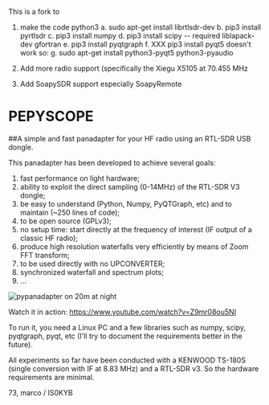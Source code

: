 This is a fork to
1. make the code python3 
   a. sudo apt-get install librtlsdr-dev
   b. pip3 install pyrtlsdr
   c. pip3 install numpy
   d. pip3 install scipy -- required liblapack-dev gfortran 
   e. pip3 install pyqtgraph
   f. XXX pip3 install pyqt5 doesn't work so:
   g. sudo apt-get install python3-pyqt5 python3-pyaudio
   
   
   
   
2. Add more radio support (specifically the Xiegu X5105 at 70.455 MHz
3. Add SoapySDR support especially SoapyRemote

# PEPYSCOPE
##A simple and fast panadapter for your HF radio using an RTL-SDR USB dongle.

This panadapter has been developed to achieve several goals:
1. fast performance on light hardware;
2. ability to exploit the direct sampling (0-14MHz) of the RTL-SDR V3 dongle;
3. be easy to understand (Python, Numpy, PyQTGraph, etc) and to maintain (~250 lines of code);
4. to be open source (GPLv3);
5. no setup time: start directly at the frequency of interest (IF output of a classic HF radio);
6. produce high resolution waterfalls very efficiently by means of Zoom FFT transform;
7. to be used directly with no UPCONVERTER;
8. synchronized waterfall and spectrum plots;
9. ...

![pypanadapter on 20m at night](https://github.com/mcogoni/pypanadapter/blob/master/pypanadapter.png)

Watch it in action: https://www.youtube.com/watch?v=Z9mr08ou5NI

To run it, you need a Linux PC and a few libraries such as numpy, scipy, pyqtgraph, pyqt, etc (I'll try to document the requirements better in the future).

All experiments so far have been conducted with a KENWOOD TS-180S (single conversion with IF at 8.83 MHz) and a RTL-SDR v3. So the hardware requirements are minimal.

73,
marco / IS0KYB
